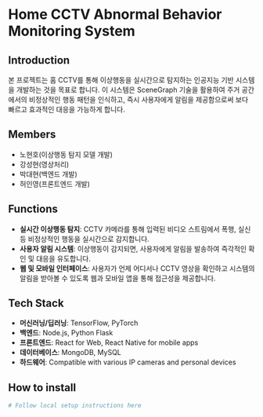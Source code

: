 # Home CCTV Abnormal Behavior Monitoring System

## Introduction
본 프로젝트는 홈 CCTV를 통해 이상행동을 실시간으로 탐지하는 인공지능 기반 시스템을 개발하는 것을 목표로 합니다. 이 시스템은 SceneGraph 기술을 활용하여 주거 공간에서의 비정상적인 행동 패턴을 인식하고, 즉시 사용자에게 알림을 제공함으로써 보다 빠르고 효과적인 대응을 가능하게 합니다.

## Members
- 노현호(이상행동 탐지 모델 개발)
- 강성현(영상처리)
- 박대현(백엔드 개발)
- 허인영(프론트엔드 개발)

## Functions
- **실시간 이상행동 탐지**: CCTV 카메라를 통해 입력된 비디오 스트림에서 폭행, 실신 등 비정상적인 행동을 실시간으로 감지합니다.
- **사용자 알림 시스템**: 이상행동이 감지되면, 사용자에게 알림을 발송하여 즉각적인 확인 및 대응을 유도합니다.
- **웹 및 모바일 인터페이스**: 사용자가 언제 어디서나 CCTV 영상을 확인하고 시스템의 알림을 받아볼 수 있도록 웹과 모바일 앱을 통해 접근성을 제공합니다.

## Tech Stack
- **머신러닝/딥러닝**: TensorFlow, PyTorch
- **백엔드**: Node.js, Python Flask
- **프론트엔드**: React for Web, React Native for mobile apps
- **데이터베이스**: MongoDB, MySQL
- **하드웨어**: Compatible with various IP cameras and personal devices

## How to install
```bash
# Follow local setup instructions here
